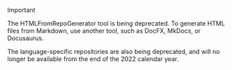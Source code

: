 > [!IMPORTANT]
>
>The HTMLFromRepoGenerator tool is being deprecated. To generate HTML files from Markdown, use another tool, such as DocFX, MkDocs, or Docusaurus.
>
>The language-specific repositories are also being deprecated, and will no longer be available from the end of the 2022 calendar year.